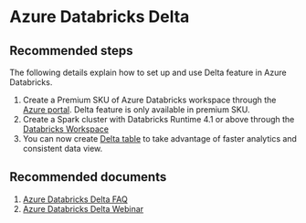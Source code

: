 <properties
	pageTitle="Databricks Delta feature issues"
	description="Databricks Delta feature issues"
	service="microsoft.databricks"
	resource="clusters"
	authors="bprakash"
	displayOrder="7"
	selfHelpType="resource"
	supportTopicIds="32612196"
	resourceTags=""
	productPesIds="16432"
	cloudEnvironments="public"
/>

# Azure Databricks Delta

## **Recommended steps**
The following details explain how to set up and use Delta feature in Azure Databricks.

1. Create a Premium SKU of Azure Databricks workspace through the [Azure portal](https://docs.microsoft.com/azure/azure-databricks/quickstart-create-databricks-workspace-portal). Delta feature is only available in premium SKU.
2. Create a Spark cluster with Databricks Runtime 4.1 or above through the [Databricks Workspace](https://docs.microsoft.com/azure/azure-databricks/quickstart-create-databricks-workspace-portal#create-a-spark-cluster-in-databricks) 
3. You can now create [Delta table](https://docs.azuredatabricks.net/delta/index.html) to take advantage of faster analytics and consistent data view. 

## **Recommended documents**
1. [Azure Databricks Delta FAQ](https://docs.azuredatabricks.net/delta/delta-intro.html#frequently-asked-questions-faq)
2. [Azure Databricks Delta Webinar](https://info.microsoft.com/ww-ondemand-registration-SimplifyDataAccess-webinar.html)
